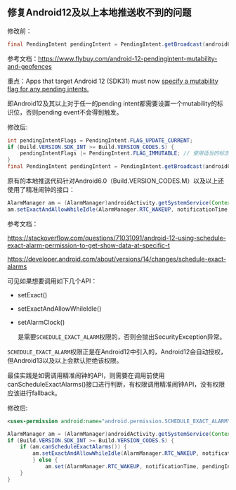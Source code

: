 ## 修复Android12及以上本地推送收不到的问题

修改前：

```java
final PendingIntent pendingIntent = PendingIntent.getBroadcast(androidContext, localNotification.code.hashCode(), intent, 0);
```

参考文档：https://www.flybuy.com/android-12-pendingintent-mutability-and-geofences

重点：Apps that target Android 12 (SDK31) must now [specify a mutability flag for any pending intents.](https://developer.android.com/about/versions/12/behavior-changes-12#pending-intent-mutability) 

即Android12及其以上对于任一的pending intent都需要设置一个mutability的标识位，否则pending event不会得到触发。

修改后:

```java
int pendingIntentFlags = PendingIntent.FLAG_UPDATE_CURRENT;
if (Build.VERSION.SDK_INT >= Build.VERSION_CODES.S) {
    pendingIntentFlags |= PendingIntent.FLAG_IMMUTABLE; // 使用适当的标志
}
final PendingIntent pendingIntent = PendingIntent.getBroadcast(androidContext, localNotification.code.hashCode(), intent, pendingIntentFlags);
```



原有的本地推送代码针对Android6.0（Build.VERSION_CODES.M）以及以上还使用了精准闹钟的接口：

```java
AlarmManager am = (AlarmManager)androidActivity.getSystemService(Context.ALARM_SERVICE);
am.setExactAndAllowWhileIdle(AlarmManager.RTC_WAKEUP, notificationTime, pendingIntent);
```

参考文档：

https://stackoverflow.com/questions/71031091/android-12-using-schedule-exact-alarm-permission-to-get-show-data-at-specific-t

https://developer.android.com/about/versions/14/changes/schedule-exact-alarms

可见如果想要调用如下几个API：

- setExact()

- setExactAndAllowWhileIdle()

- setAlarmClock()

  是需要`SCHEDULE_EXACT_ALARM`权限的，否则会抛出SecurityException异常。

`SCHEDULE_EXACT_ALARM`权限正是在Android12中引入的，Android12会自动授权，但Android13以及以上会默认拒绝该权限。

最佳实践是如需调用精准闹钟的API，则需要在调用前使用canScheduleExactAlarms()接口进行判断，有权限调用精准闹钟API，没有权限应该进行fallback。

修改后:

```xml
<uses-permission android:name="android.permission.SCHEDULE_EXACT_ALARM" />
```

```java
AlarmManager am = (AlarmManager)androidActivity.getSystemService(Context.ALARM_SERVICE);
if (Build.VERSION.SDK_INT >= Build.VERSION_CODES.S) {
    if (am.canScheduleExactAlarms()) {
        am.setExactAndAllowWhileIdle(AlarmManager.RTC_WAKEUP, notificationTime, pendingIntent);
		} else {
     		am.set(AlarmManager.RTC_WAKEUP, notificationTime, pendingIntent);
    }
}
```

